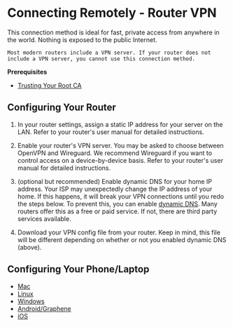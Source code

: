 # Connecting Remotely - Router VPN

This connection method is ideal for fast, private access from anywhere in the world. Nothing is exposed to the public Internet.

```admonish warning title="Router Feature Needed"
Most modern routers include a VPN server. If your router does not include a VPN server, you cannot use this connection method.
```

**Prerequisites**

- [Trusting Your Root CA](./trust-ca.md)

## Configuring Your Router

1. In your router settings, assign a static IP address for your server on the LAN. Refer to your router's user manual for detailed instructions.

1. Enable your router's VPN server. You may be asked to choose between OpenVPN and Wireguard. We recommend Wireguard if you want to control access on a device-by-device basis. Refer to your router's user manual for detailed instructions.

1. (optional but recommended) Enable dynamic DNS for your home IP address. Your ISP may unexpectedly change the IP address of your home. If this happens, it will break your VPN connections until you redo the steps below. To prevent this, you can enable <a href="https://en.wikipedia.org/wiki/Dynamic_DNS" target="_blank">dynamic DNS</a>. Many routers offer this as a free or paid service. If not, there are third party services available.

1. Download your VPN config file from your router. Keep in mind, this file will be different depending on whether or not you enabled dynamic DNS (above).

## Configuring Your Phone/Laptop

- [Mac](../../device-guides/mac/vpn.md)
- [Linux](../../device-guides/linux/vpn.md)
- [Windows](../../device-guides/windows/vpn.md)
- [Android/Graphene](../../device-guides/android/vpn.md)
- [iOS](../../device-guides/ios/vpn.md)
